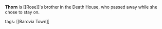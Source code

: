 **Thorn** is [[Rose]]'s brother in the Death House, who passed away while she chose to stay on. 

tags: [[Barovia Town]]